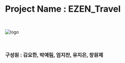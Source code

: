 # Project Name : EZEN_Travel
<br>

![logo](https://user-images.githubusercontent.com/112916703/230895548-e7adcca3-2bb3-4e31-aa38-6d30fffe2a00.png)

<br>


<h3><b>구성원 : 김요한, 박예림, 엄지찬, 유지은, 장원제</b></h3><br>

